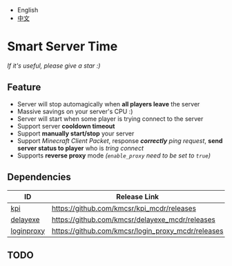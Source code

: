 
- English
- [中文](README_zh.MD)

# Smart Server Time

*If it's useful, please give a star :)*

## Feature

- Server will stop automagically when **all players leave** the server
- Massive savings on your server's CPU :)
- Server will start when some player is trying connect to the server
- Support server **cooldown timeout**
- Support **manually start/stop** your server
- Support *Minecraft Client Packet*, response ***correctly** ping request*, **send server status to player** who is *tring connect*
- Supports **reverse proxy** mode _(`enable_proxy` need to be set to `true`)_

## Dependencies

| ID | Release Link |
|----|--------------|
| [kpi](https://github.com/kmcsr/kpi_mcdr) | <https://github.com/kmcsr/kpi_mcdr/releases> |
| [delayexe](https://github.com/kmcsr/delayexe_mcdr) | <https://github.com/kmcsr/delayexe_mcdr/releases> |
| [loginproxy](https://github.com/kmcsr/login_proxy_mcdr) | <https://github.com/kmcsr/login_proxy_mcdr/releases> |

## TODO
